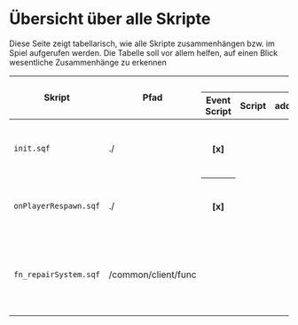 # Übersicht über alle Skripte
Diese Seite zeigt tabellarisch, wie alle Skripte zusammenhängen bzw. im Spiel aufgerufen werden. Die Tabelle soll vor allem helfen, auf einen Blick wesentliche Zusammenhänge zu erkennen

<table>
  <thead>
    <tr>
      <th rowspan="2"> Skript </th>
      <th rowspan="2"> Pfad </th>      
      <th colspan="6"> Aufruf </th>
      <th rowspan="2"> Anmerkung </th>
    </tr>
    <tr>
      <th>Event Script</th>
      <th>Script</th>
      <th>addAction</th>
      <th>Event Handler</th>
      <th>Dialog</th>
      <th>Trigger</th>
    </tr>
  </thead>
  <tbody>
    <tr>
      <td><code>init.sqf</code></td>      
      <td>./</td>
      <th>[x]</th>
      <td></td>
      <td></td>
      <td></td>
      <td></td>
      <td></td>
      <td>Wird im MP als letztes Skript ausgeführt, ruft weitere Skripte auf</td>
    </tr> 
    <tr>
      <td><code>onPlayerRespawn.sqf</code></td>      
      <td>./</td>
      <th>[x]</th>
      <td></td>
      <td></td>
      <td></td>
      <td></td>
      <td></td>
      <td>Wird nach Respawn <strong>und</strong> zu Missionsbeginn ausgewählt, da <code>respawnOnStart=0</code></td>
    </tr>  
     <tr>
      <td><code>fn_repairSystem.sqf</code></td>      
      <td>/common/client/func</td>
      <td></td>
      <td></td>
      <td></td>
      <td></td>
      <td></td>
      <th>[x]</th>
      <td>Wird ausgelöst, sobald ein Spieler als Fahrer in einem Fahrzeug das Service-Pad befährt</td>
    </tr>  
  </tbody>
</table>
     
      
    
    
